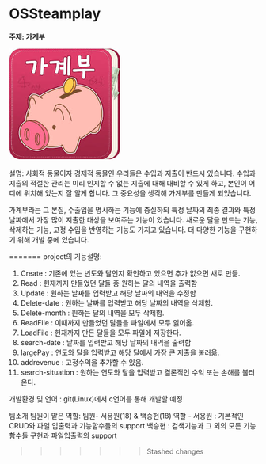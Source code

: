 # OSSteamplay

**주제: 가계부**

![저금통](./screenshot/KakaoTalk_Photo_2022-05-02-14-46-15.png)

설명:
 사회적 동물이자 경제적 동물인 우리들은 수입과 지출이 반드시 있습니다.
수입과 지출의 적절한 관리는 미리 인지할 수 없는 지출에 대해 대비할 수 있게 하고, 
본인이 어디에 위치해 있는지 잘 알게 합니다. 
그 중요성을 생각해 가계부를 만들게 되었습니다. 

 가계부라는 그 본질, 수출입을 명시하는 기능에 충실하되 특정 날짜의 최종 결과와 특정 날짜에서 가장 많이 지출한 대상을 보여주는 기능이 있습니다. 
 새로운 달을 만드는 기능, 삭제하는 기능, 고정 수입을 반영하는 기능도 가지고 있습니다.
 더 다양한 기능을 구현하기 위해 개발 중에 있습니다. 
 

=======
project의 기능설명:
1. Create : 기존에 있는 년도와 달인지 확인하고 있으면 추가 없으면 새로 만듦.
2. Read : 현재까지 만들었던 달들 중 원하는 달의 내역을 출력함
3. Update : 원하는 날짜를 입력받고 해당 날짜의 내역을 수정함
4. Delete-date : 원하는 날짜를 입력받고 해당 날짜의 내역을 삭제함.
5. Delete-month : 원하는 달의 내역을 모두 삭제함.
6. ReadFile : 이때까지 만들었던 달들을 파일에서 모두 읽어옮.
7. LoadFile : 현재까지 만든 달들을 모두 파일에 저장한다.
8. search-date : 날짜를 입력받고 해당 날짜의 내역을 출력함
9. largePay : 연도와 달을 입력받고 해당 달에서 가장 큰 지출을 불러옮.
10. addrevenue : 고정수익을 추가할 수 있음.
11. search-situation : 원하는 연도와 달을 입력받고 결론적인 수익 또는 손해를 불러온다. 

개발환경 및 언어 : git(Linux)에서 c언어를 통해 개발할 예정

팀소개 팀원이 맡은 역할:
팀원- 서용원(18) & 백승현(18)
역할 -  서용원 : 기본적인 CRUD와 파일 입출력과 기능함수들의 support
	백승현 : 검색기능과 그 외의 모든 기능함수들 구현과 파일입출력의 support
>>>>>>> Stashed changes

